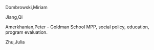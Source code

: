 Dombrowski,Miriam

Jiang,Qi

Amerkhanian,Peter - Goldman School MPP, social policy, education, program evaluation.

Zhu,Julia
